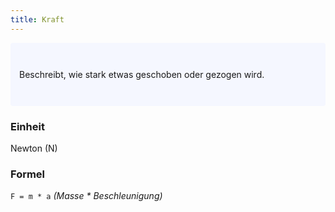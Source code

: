 ```yaml
---
title: Kraft
---
```

<p style="padding: 3em 1em; background: #f5f7ff; border-radius: 4px;">
    Beschreibt, wie stark etwas geschoben oder gezogen wird.
</p>

### Einheit
Newton (N)

### Formel
`F = m * a` *(Masse * Beschleunigung)*